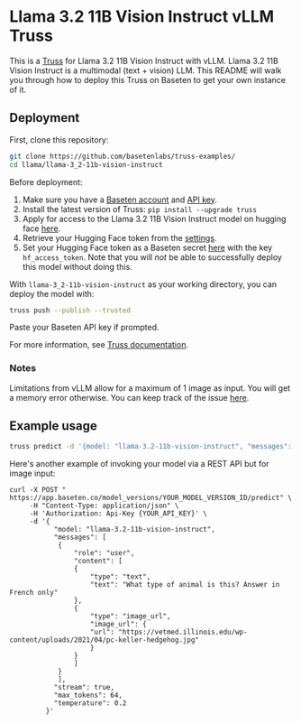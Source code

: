 # Llama 3.2 11B Vision Instruct vLLM Truss

This is a [Truss](https://truss.baseten.co/) for Llama 3.2 11B Vision Instruct with vLLM. Llama 3.2 11B Vision Instruct is a multimodal (text + vision) LLM. This README will walk you through how to deploy this Truss on Baseten to get your own instance of it.


## Deployment

First, clone this repository:

```sh
git clone https://github.com/basetenlabs/truss-examples/
cd llama/llama-3_2-11b-vision-instruct
```

Before deployment:

1. Make sure you have a [Baseten account](https://app.baseten.co/signup) and [API key](https://app.baseten.co/settings/account/api_keys).
2. Install the latest version of Truss: `pip install --upgrade truss`
3. Apply for access to the Llama 3.2 11B Vision Instruct model on hugging face [here](https://huggingface.co/meta-llama/Llama-3.2-11B-Vision-Instruct).
4. Retrieve your Hugging Face token from the [settings](https://huggingface.co/settings/tokens).
5. Set your Hugging Face token as a Baseten secret [here](https://app.baseten.co/settings/secrets) with the key `hf_access_token`. Note that you will *not* be able to successfully deploy this model without doing this.

With `llama-3_2-11b-vision-instruct` as your working directory, you can deploy the model with:

```sh
truss push --publish --trusted
```

Paste your Baseten API key if prompted.

For more information, see [Truss documentation](https://truss.baseten.co).

### Notes

Limitations from vLLM allow for a maximum of 1 image as input. You will get a memory error otherwise. You can keep track of the issue [here](https://github.com/vllm-project/vllm/issues/8826).

## Example usage

```sh
truss predict -d '{model: "llama-3.2-11b-vision-instruct", "messages": [{"role": "user", "content": "Tell me about yourself"}]}'
```

Here's another example of invoking your model via a REST API but for image input:

```
curl -X POST " https://app.baseten.co/model_versions/YOUR_MODEL_VERSION_ID/predict" \
     -H "Content-Type: application/json" \
     -H 'Authorization: Api-Key {YOUR_API_KEY}' \
     -d '{
           "model: "llama-3.2-11b-vision-instruct",
           "messages": [
            {
                "role": "user",
                "content": [
                {
                    "type": "text",
                    "text": "What type of animal is this? Answer in French only"
                },
                {
                    "type": "image_url",
                    "image_url": {
                    "url": "https://vetmed.illinois.edu/wp-content/uploads/2021/04/pc-keller-hedgehog.jpg"
                    }
                }
                ]
            }
            ],
           "stream": true,
           "max_tokens": 64,
           "temperature": 0.2
         }'
```
